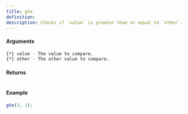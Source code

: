 ```yaml
---
title: gte
definition: 
description: Checks if `value` is greater than or equal to `other`.
---
```



#### Arguments


```bash
{*} value - The value to compare.
{*} other - The other value to compare.
```


#### Returns


```bash

```


#### Example


```ts
gte(3, 1);
```